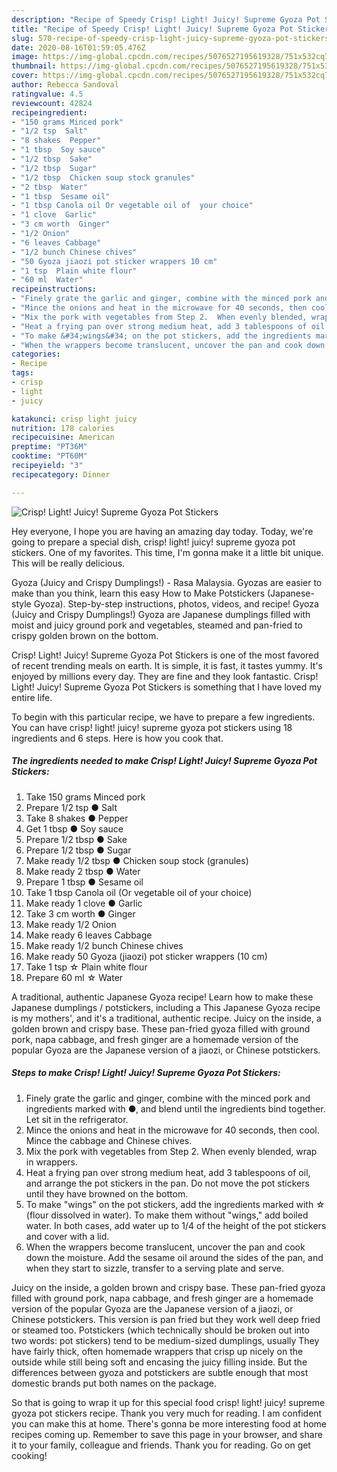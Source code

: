 ```yaml
---
description: "Recipe of Speedy Crisp! Light! Juicy! Supreme Gyoza Pot Stickers"
title: "Recipe of Speedy Crisp! Light! Juicy! Supreme Gyoza Pot Stickers"
slug: 570-recipe-of-speedy-crisp-light-juicy-supreme-gyoza-pot-stickers
date: 2020-08-16T01:59:05.476Z
image: https://img-global.cpcdn.com/recipes/5076527195619328/751x532cq70/crisp-light-juicy-supreme-gyoza-pot-stickers-recipe-main-photo.jpg
thumbnail: https://img-global.cpcdn.com/recipes/5076527195619328/751x532cq70/crisp-light-juicy-supreme-gyoza-pot-stickers-recipe-main-photo.jpg
cover: https://img-global.cpcdn.com/recipes/5076527195619328/751x532cq70/crisp-light-juicy-supreme-gyoza-pot-stickers-recipe-main-photo.jpg
author: Rebecca Sandoval
ratingvalue: 4.5
reviewcount: 42824
recipeingredient:
- "150 grams Minced pork"
- "1/2 tsp  Salt"
- "8 shakes  Pepper"
- "1 tbsp  Soy sauce"
- "1/2 tbsp  Sake"
- "1/2 tbsp  Sugar"
- "1/2 tbsp  Chicken soup stock granules"
- "2 tbsp  Water"
- "1 tbsp  Sesame oil"
- "1 tbsp Canola oil Or vegetable oil of  your choice"
- "1 clove  Garlic"
- "3 cm worth  Ginger"
- "1/2 Onion"
- "6 leaves Cabbage"
- "1/2 bunch Chinese chives"
- "50 Gyoza jiaozi pot sticker wrappers 10 cm"
- "1 tsp  Plain white flour"
- "60 ml  Water"
recipeinstructions:
- "Finely grate the garlic and ginger, combine with the minced pork and ingredients marked with ●, and blend until the ingredients bind together. Let sit in the refrigerator."
- "Mince the onions and heat in the microwave for 40 seconds, then cool. Mince the cabbage and Chinese chives."
- "Mix the pork with vegetables from Step 2.  When evenly blended, wrap in wrappers."
- "Heat a frying pan over strong medium heat, add 3 tablespoons of oil, and arrange the pot stickers in the pan.   Do not move the pot stickers until they have browned on the bottom."
- "To make &#34;wings&#34; on the pot stickers, add the ingredients marked with ☆ (flour dissolved in water). To make them without &#34;wings,&#34; add boiled water. In both cases, add water up to 1/4 of the height of the pot stickers and cover with a lid."
- "When the wrappers become translucent, uncover the pan and cook down the moisture.  Add the sesame oil around the sides of the pan, and when they start to sizzle, transfer to a serving plate and serve."
categories:
- Recipe
tags:
- crisp
- light
- juicy

katakunci: crisp light juicy 
nutrition: 178 calories
recipecuisine: American
preptime: "PT36M"
cooktime: "PT60M"
recipeyield: "3"
recipecategory: Dinner

---
```



![Crisp! Light! Juicy! Supreme Gyoza Pot Stickers](https://img-global.cpcdn.com/recipes/5076527195619328/751x532cq70/crisp-light-juicy-supreme-gyoza-pot-stickers-recipe-main-photo.jpg)

Hey everyone, I hope you are having an amazing day today. Today, we're going to prepare a special dish, crisp! light! juicy! supreme gyoza pot stickers. One of my favorites. This time, I'm gonna make it a little bit unique. This will be really delicious.

Gyoza (Juicy and Crispy Dumplings!) - Rasa Malaysia. Gyozas are easier to make than you think, learn this easy How to Make Potstickers (Japanese-style Gyoza). Step-by-step instructions, photos, videos, and recipe! Gyoza (Juicy and Crispy Dumplings!) Gyoza are Japanese dumplings filled with moist and juicy ground pork and vegetables, steamed and pan-fried to crispy golden brown on the bottom.

Crisp! Light! Juicy! Supreme Gyoza Pot Stickers is one of the most favored of recent trending meals on earth. It is simple, it is fast, it tastes yummy. It's enjoyed by millions every day. They are fine and they look fantastic. Crisp! Light! Juicy! Supreme Gyoza Pot Stickers is something that I have loved my entire life.


To begin with this particular recipe, we have to prepare a few ingredients. You can have crisp! light! juicy! supreme gyoza pot stickers using 18 ingredients and 6 steps. Here is how you cook that.

<!--inarticleads1-->

##### The ingredients needed to make Crisp! Light! Juicy! Supreme Gyoza Pot Stickers:

1. Take 150 grams Minced pork
1. Prepare 1/2 tsp ● Salt
1. Take 8 shakes ● Pepper
1. Get 1 tbsp ● Soy sauce
1. Prepare 1/2 tbsp ● Sake
1. Prepare 1/2 tbsp ● Sugar
1. Make ready 1/2 tbsp ● Chicken soup stock (granules)
1. Make ready 2 tbsp ● Water
1. Prepare 1 tbsp ● Sesame oil
1. Take 1 tbsp Canola oil (Or vegetable oil of  your choice)
1. Make ready 1 clove ● Garlic
1. Take 3 cm worth ● Ginger
1. Make ready 1/2 Onion
1. Make ready 6 leaves Cabbage
1. Make ready 1/2 bunch Chinese chives
1. Make ready 50 Gyoza (jiaozi) pot sticker wrappers (10 cm)
1. Take 1 tsp ☆ Plain white flour
1. Prepare 60 ml ☆ Water


A traditional, authentic Japanese Gyoza recipe! Learn how to make these Japanese dumplings / potstickers, including a This Japanese Gyoza recipe is my mothers&#39;, and it&#39;s a traditional, authentic recipe. Juicy on the inside, a golden brown and crispy base. These pan-fried gyoza filled with ground pork, napa cabbage, and fresh ginger are a homemade version of the popular Gyoza are the Japanese version of a jiaozi, or Chinese potstickers. 

<!--inarticleads2-->

##### Steps to make Crisp! Light! Juicy! Supreme Gyoza Pot Stickers:

1. Finely grate the garlic and ginger, combine with the minced pork and ingredients marked with ●, and blend until the ingredients bind together. Let sit in the refrigerator.
1. Mince the onions and heat in the microwave for 40 seconds, then cool. Mince the cabbage and Chinese chives.
1. Mix the pork with vegetables from Step 2.  When evenly blended, wrap in wrappers.
1. Heat a frying pan over strong medium heat, add 3 tablespoons of oil, and arrange the pot stickers in the pan.   Do not move the pot stickers until they have browned on the bottom.
1. To make &#34;wings&#34; on the pot stickers, add the ingredients marked with ☆ (flour dissolved in water). To make them without &#34;wings,&#34; add boiled water. In both cases, add water up to 1/4 of the height of the pot stickers and cover with a lid.
1. When the wrappers become translucent, uncover the pan and cook down the moisture.  Add the sesame oil around the sides of the pan, and when they start to sizzle, transfer to a serving plate and serve.


Juicy on the inside, a golden brown and crispy base. These pan-fried gyoza filled with ground pork, napa cabbage, and fresh ginger are a homemade version of the popular Gyoza are the Japanese version of a jiaozi, or Chinese potstickers. This version is pan fried but they work well deep fried or steamed too. Potstickers (which technically should be broken out into two words: pot stickers) tend to be medium-sized dumplings, usually They have fairly thick, often homemade wrappers that crisp up nicely on the outside while still being soft and encasing the juicy filling inside. But the differences between gyoza and potstickers are subtle enough that most domestic brands put both names on the package. 

So that is going to wrap it up for this special food crisp! light! juicy! supreme gyoza pot stickers recipe. Thank you very much for reading. I am confident you can make this at home. There's gonna be more interesting food at home recipes coming up. Remember to save this page in your browser, and share it to your family, colleague and friends. Thank you for reading. Go on get cooking!

